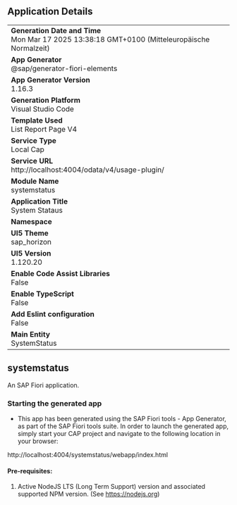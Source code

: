 ## Application Details
|               |
| ------------- |
|**Generation Date and Time**<br>Mon Mar 17 2025 13:38:18 GMT+0100 (Mitteleuropäische Normalzeit)|
|**App Generator**<br>@sap/generator-fiori-elements|
|**App Generator Version**<br>1.16.3|
|**Generation Platform**<br>Visual Studio Code|
|**Template Used**<br>List Report Page V4|
|**Service Type**<br>Local Cap|
|**Service URL**<br>http://localhost:4004/odata/v4/usage-plugin/|
|**Module Name**<br>systemstatus|
|**Application Title**<br>System Stataus|
|**Namespace**<br>|
|**UI5 Theme**<br>sap_horizon|
|**UI5 Version**<br>1.120.20|
|**Enable Code Assist Libraries**<br>False|
|**Enable TypeScript**<br>False|
|**Add Eslint configuration**<br>False|
|**Main Entity**<br>SystemStatus|

## systemstatus

An SAP Fiori application.

### Starting the generated app

-   This app has been generated using the SAP Fiori tools - App Generator, as part of the SAP Fiori tools suite.  In order to launch the generated app, simply start your CAP project and navigate to the following location in your browser:

http://localhost:4004/systemstatus/webapp/index.html

#### Pre-requisites:

1. Active NodeJS LTS (Long Term Support) version and associated supported NPM version.  (See https://nodejs.org)


